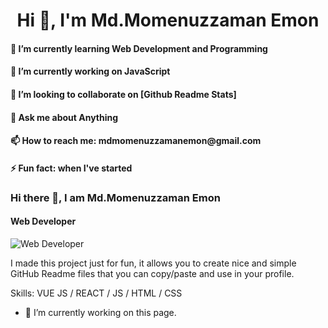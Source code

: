 

<h1 align="center">Hi 👋, I'm Md.Momenuzzaman Emon</h1>

<h4> 🌱 I’m currently learning Web Development and Programming <h4> 
<h4>🔭 I’m currently working on JavaScript <h4>
<h4> 👯 I’m looking to collaborate on [Github Readme Stats] <h4>
<h4> 💬 Ask me about Anything <h4>
📫 How to reach me: mdmomenuzzamanemon@gmail.com 
<h4> ⚡ Fun fact: when I've started <h4>

### Hi there 👋, I am Md.Momenuzzaman Emon
#### Web Developer
![Web Developer](https://arturssmirnovs.github.io/github-profile-readme-generator/images/banner.png)

I made this project just for fun, it allows you to create nice and simple GitHub Readme files that you can copy/paste and use in your profile.

Skills: VUE JS / REACT / JS / HTML / CSS

- 🔭 I’m currently working on this page. 





